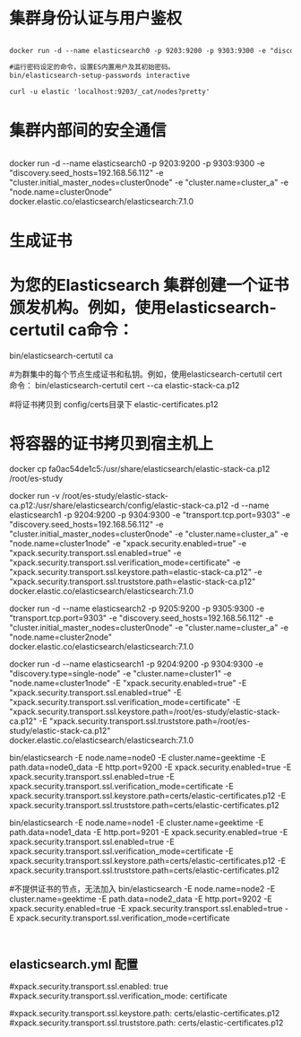 

# 集群身份认证与用户鉴权


```dtd

docker run -d --name elasticsearch0 -p 9203:9200 -p 9303:9300 -e "discovery.type=single-node" -e "cluster.name=cluster0" -e  "node.name=cluster0node" -e "xpack.security.enabled=true" docker.elastic.co/elasticsearch/elasticsearch:7.1.0

#运行密码设定的命令，设置ES内置用户及其初始密码。
bin/elasticsearch-setup-passwords interactive

curl -u elastic 'localhost:9203/_cat/nodes?pretty'


```

# 集群内部间的安全通信


```dtd
```
docker run -d --name elasticsearch0 -p 9203:9200 -p 9303:9300 -e "discovery.seed_hosts=192.168.56.112" -e "cluster.initial_master_nodes=cluster0node" -e "cluster.name=cluster_a" -e  "node.name=cluster0node" docker.elastic.co/elasticsearch/elasticsearch:7.1.0

# 生成证书
# 为您的Elasticsearch 集群创建一个证书颁发机构。例如，使用elasticsearch-certutil ca命令：
bin/elasticsearch-certutil ca

#为群集中的每个节点生成证书和私钥。例如，使用elasticsearch-certutil cert 命令：
bin/elasticsearch-certutil cert --ca elastic-stack-ca.p12

#将证书拷贝到 config/certs目录下
elastic-certificates.p12

# 将容器的证书拷贝到宿主机上
docker cp fa0ac54de1c5:/usr/share/elasticsearch/elastic-stack-ca.p12 /root/es-study

docker run -v /root/es-study/elastic-stack-ca.p12:/usr/share/elasticsearch/config/elastic-stack-ca.p12 -d --name elasticsearch1 -p 9204:9200 -p 9304:9300 -e "transport.tcp.port=9303" -e "discovery.seed_hosts=192.168.56.112" -e "cluster.initial_master_nodes=cluster0node" -e "cluster.name=cluster_a" -e  "node.name=cluster1node" -e "xpack.security.enabled=true" -e "xpack.security.transport.ssl.enabled=true" -e "xpack.security.transport.ssl.verification_mode=certificate" -e "xpack.security.transport.ssl.keystore.path=elastic-stack-ca.p12" -e "xpack.security.transport.ssl.truststore.path=elastic-stack-ca.p12" docker.elastic.co/elasticsearch/elasticsearch:7.1.0

docker run -d --name elasticsearch2 -p 9205:9200 -p 9305:9300 -e "transport.tcp.port=9303" -e "discovery.seed_hosts=192.168.56.112" -e "cluster.initial_master_nodes=cluster0node" -e "cluster.name=cluster_a" -e  "node.name=cluster2node" docker.elastic.co/elasticsearch/elasticsearch:7.1.0

docker run -d --name elasticsearch1 -p 9204:9200 -p 9304:9300 -e "discovery.type=single-node" -e "cluster.name=cluster1" -e  "node.name=cluster1node"  -E "xpack.security.enabled=true" -E "xpack.security.transport.ssl.enabled=true" -E "xpack.security.transport.ssl.verification_mode=certificate" -E "xpack.security.transport.ssl.keystore.path=/root/es-study/elastic-stack-ca.p12" -E "xpack.security.transport.ssl.truststore.path=/root/es-study/elastic-stack-ca.p12" docker.elastic.co/elasticsearch/elasticsearch:7.1.0




bin/elasticsearch -E node.name=node0 -E cluster.name=geektime -E path.data=node0_data -E http.port=9200 -E xpack.security.enabled=true -E xpack.security.transport.ssl.enabled=true -E xpack.security.transport.ssl.verification_mode=certificate -E xpack.security.transport.ssl.keystore.path=certs/elastic-certificates.p12 -E xpack.security.transport.ssl.truststore.path=certs/elastic-certificates.p12

bin/elasticsearch -E node.name=node1 -E cluster.name=geektime -E path.data=node1_data -E http.port=9201 -E xpack.security.enabled=true -E xpack.security.transport.ssl.enabled=true -E xpack.security.transport.ssl.verification_mode=certificate -E xpack.security.transport.ssl.keystore.path=certs/elastic-certificates.p12 -E xpack.security.transport.ssl.truststore.path=certs/elastic-certificates.p12


#不提供证书的节点，无法加入
bin/elasticsearch -E node.name=node2 -E cluster.name=geektime -E path.data=node2_data -E http.port=9202 -E xpack.security.enabled=true -E xpack.security.transport.ssl.enabled=true -E xpack.security.transport.ssl.verification_mode=certificate


```


```
## elasticsearch.yml 配置

#xpack.security.transport.ssl.enabled: true
#xpack.security.transport.ssl.verification_mode: certificate

#xpack.security.transport.ssl.keystore.path: certs/elastic-certificates.p12
#xpack.security.transport.ssl.truststore.path: certs/elastic-certificates.p12

```

```
